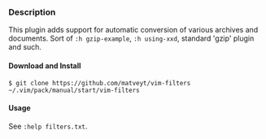 ### Description

This plugin adds support for automatic conversion of various archives and documents. Sort
of `:h gzip-example`, `:h using-xxd`, standard 'gzip' plugin and such.

#### Download and Install

```
$ git clone https://github.com/matveyt/vim-filters ~/.vim/pack/manual/start/vim-filters
```

#### Usage

See `:help filters.txt`.
